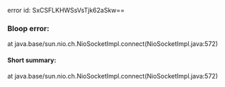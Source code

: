 error id: SxCSFLKHWSsVsTjk62aSkw==
### Bloop error:

at java.base/sun.nio.ch.NioSocketImpl.connect(NioSocketImpl.java:572)
#### Short summary: 

at java.base/sun.nio.ch.NioSocketImpl.connect(NioSocketImpl.java:572)
